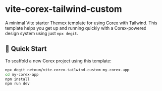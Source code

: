 # vite-corex-tailwind-custom

A minimal Vite starter Themex template for using [Corex](https://github.com/netoum/corex) with Tailwind. This template helps you get up and running quickly with a Corex-powered design system using just `npx degit`.

## 🚀 Quick Start

To scaffold a new Corex project using this template:

```bash
npx degit netoum/vite-corex-tailwind-custom my-corex-app
cd my-corex-app
npm install
npm run dev
